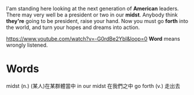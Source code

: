 I'am standing here looking at the next generation of **American** leaders. There may very well be a president or two in our **midst**. Anybody think **they're** going to be president, raise your hand. Now you must go **forth** into the world, and turn your hopes and dreams into action.

https://www.youtube.com/watch?v=-G0rdBe2YbI&loop=0
**Word** means wrongly listened.

# Words
midst (n.) (某人)在某群體當中  in our midst 在我們之中
go forth (v.) 走出去
